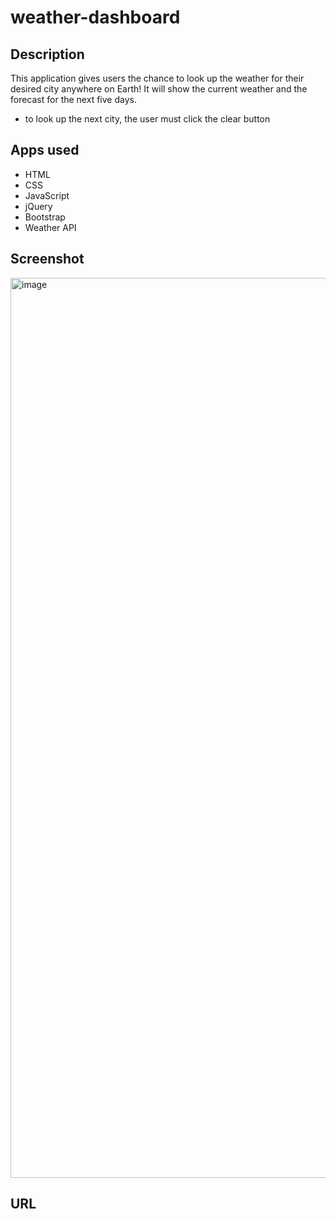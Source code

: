 # weather-dashboard

## Description
This application gives users the chance to look up the weather for their desired city anywhere on Earth! It will show the current weather and the forecast for the next five days. 
* to look up the next city, the user must click the clear button

## Apps used
* HTML
* CSS
* JavaScript
* jQuery
* Bootstrap
* Weather API

## Screenshot
<img width="1440" alt="image" src="https://user-images.githubusercontent.com/100249688/166615399-af50e149-3998-404c-a812-20e355d0cbd9.png">

## URL

